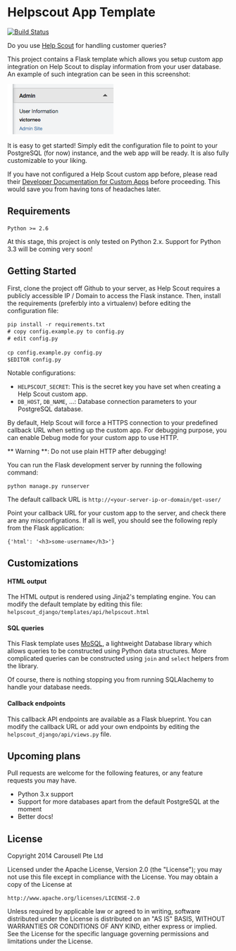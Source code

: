 # Helpscout App Template

[![Build Status](https://travis-ci.org/carousell/Helpscout-Django.svg?branch=master)](https://travis-ci.org/carousell/Helpscout-App-Template)

Do you use [Help Scout](https://www.helpscout.net/) for handling customer queries?

This project contains a Flask template which allows you setup custom app integration on Help Scout
to display information from your user database. An example of such integration can be
seen in this screenshot:

![Screenshot of Help Scout custom app](helpscout_customapp.png)

It is easy to get started! Simply edit the configuration file to point to your PostgreSQL (for now)
instance, and the web app will be ready. It is also fully customizable to your liking.

If you have not configured a Help Scout custom app before, please read their
[Developer Documentation for Custom Apps](http://developer.helpscout.net/custom-apps/)
before proceeding. This would save you from having tons of headaches later.

## Requirements

    Python >= 2.6

At this stage, this project is only tested on Python 2.x. Support for Python
3.3 will be coming very soon!

## Getting Started

First, clone the project off Github to your server, as Help Scout
requires a publicly accessible IP / Domain to access the Flask instance.
Then, install the requirements (preferbly into a virtualenv) before
editing the configuration file:

    pip install -r requirements.txt
    # copy config.example.py to config.py
    # edit config.py

    cp config.example.py config.py
    $EDITOR config.py

Notable configurations:

- `HELPSCOUT_SECRET`: This is the secret key you have set when creating a Help Scout custom app.
- `DB_HOST`, `DB_NAME`, ...: Database connection parameters to your PostgreSQL database.

By default, Help Scout will force a HTTPS connection to your predefined callback URL when
setting up the custom app. For debugging purpose, you can enable Debug mode for your
custom app to use HTTP.

** Warning **: Do not use plain HTTP after debugging!

You can run the Flask development server by running the following command:

    python manage.py runserver

The default callback URL is `http://<your-server-ip-or-domain/get-user/`

Point your callback URL for your custom app to the server, and check there are any
misconfigrations. If all is well, you should see the following reply from the Flask
application:

    {'html': '<h3>some-username</h3>'}

## Customizations

#### HTML output

The HTML output is rendered using Jinja2's templating engine. You can modify
the default template by editing this file: `helpscout_django/templates/api/helpscout.html`

#### SQL queries

This Flask template uses [MoSQL](http://mosql.mosky.tw/), a lightweight Database library
which allows queries to be constructed using Python data structures. More complicated
queries can be constructed using `join` and `select` helpers from the library.

Of course, there is nothing stopping you from running SQLAlachemy to handle your database
needs.

#### Callback endpoints

This callback API endpoints are available as a Flask blueprint. You can modify the callback
URL or add your own endpoints by editing the `helpscout_django/api/views.py` file.

## Upcoming plans

Pull requests are welcome for the following features, or any feature requests you may have.

- Python 3.x support
- Support for more databases apart from the default PostgreSQL at the moment
- Better docs!

## License

Copyright 2014 Carousell Pte Ltd

Licensed under the Apache License, Version 2.0 (the "License");
you may not use this file except in compliance with the License.
You may obtain a copy of the License at

    http://www.apache.org/licenses/LICENSE-2.0

Unless required by applicable law or agreed to in writing, software
distributed under the License is distributed on an "AS IS" BASIS,
WITHOUT WARRANTIES OR CONDITIONS OF ANY KIND, either express or implied.
See the License for the specific language governing permissions and
limitations under the License.
